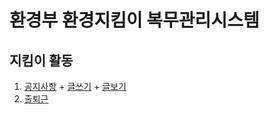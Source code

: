 # 환경부 환경지킴이 복무관리시스템

## 지킴이 활동
1. [공지사항](http://flato.kr/work/5rc/s101.html)
           + [글쓰기](http://flato.kr/work/5rc/s101-write.html)
           + [글보기](http://flato.kr/work/5rc/s101-view.html)
2. [출퇴근](http://flato.kr/work/5rc/s102.html)
           
